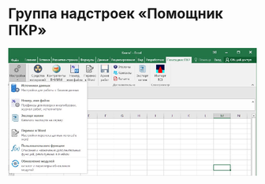 # Группа надстроек «Помощник ПКР»
![Image alt](https://github.com/akolodka/VBA/blob/main/resources/helper_ribbonMenu.png)

